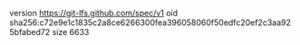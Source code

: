 version https://git-lfs.github.com/spec/v1
oid sha256:c72e9e1c1835c2a8ce6266300fea396058060f50edfc20ef2c3aa925bfabed72
size 6633

